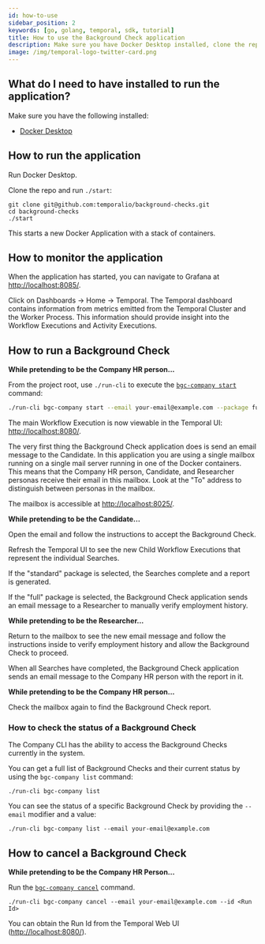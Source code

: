 ```yaml
---
id: how-to-use
sidebar_position: 2
keywords: [go, golang, temporal, sdk, tutorial]
title: How to use the Background Check application
description: Make sure you have Docker Desktop installed, clone the repo, and run `./start`.
image: /img/temporal-logo-twitter-card.png
---
```


## What do I need to have installed to run the application?

Make sure you have the following installed:

- [Docker Desktop](https://www.docker.com/products/docker-desktop)

## How to run the application

Run Docker Desktop.

Clone the repo and run `./start`:

```
git clone git@github.com:temporalio/background-checks.git
cd background-checks
./start
```

This starts a new Docker Application with a stack of containers.

## How to monitor the application

When the application has started, you can navigate to Grafana at [http://localhost:8085/](http://localhost:8085/).

Click on Dashboards -> Home -> Temporal.
The Temporal dashboard contains information from metrics emitted from the Temporal Cluster and the Worker Process.
This information should provide insight into the Workflow Executions and Activity Executions.

## How to run a Background Check

**While pretending to be the Company HR person...**

From the project root, use `./run-cli` to execute the [`bgc-company start`](cli-reference.md#start) command:

```bash
./run-cli bgc-company start --email your-email@example.com --package full
```

The main Workflow Execution is now viewable in the Temporal UI: [http://localhost:8080/](http://localhost:8080/).

The very first thing the Background Check application does is send an email message to the Candidate.
In this application you are using a single mailbox running on a single mail server running in one of the Docker containers.
This means that the Company HR person, Candidate, and Researcher personas receive their email in this mailbox.
Look at the "To" address to distinguish between personas in the mailbox.

The mailbox is accessible at [http://localhost:8025/](http://localhost:8025/).

**While pretending to be the Candidate...**

Open the email and follow the instructions to accept the Background Check.

Refresh the Temporal UI to see the new Child Workflow Executions that represent the individual Searches.

If the "standard" package is selected, the Searches complete and a report is generated.

If the "full" package is selected, the Background Check application sends an email message to a Researcher to manually verify employment history.

**While pretending to be the Researcher...**

Return to the mailbox to see the new email message and follow the instructions inside to verify employment history and allow the Background Check to proceed.

When all Searches have completed, the Background Check application sends an email message to the Company HR person with the report in it.

**While pretending to be the Company HR person...**

Check the mailbox again to find the Background Check report.

### How to check the status of a Background Check

The Company CLI has the ability to access the Background Checks currently in the system.

You can get a full list of Background Checks and their current status by using the `bgc-company list` command:

```
./run-cli bgc-company list
```

You can see the status of a specific Background Check by providing the `--email` modifier and a value:

```
./run-cli bgc-company list --email your-email@example.com
```

## How to cancel a Background Check

**While pretending to be the Company HR Person...**

Run the [`bgc-company cancel`](cli-reference.md#cancel) command.

```
./run-cli bgc-company cancel --email your-email@example.com --id <Run Id>
```

You can obtain the Run Id from the Temporal Web UI ([http://localhost:8080/](http://localhost:8080/)).
